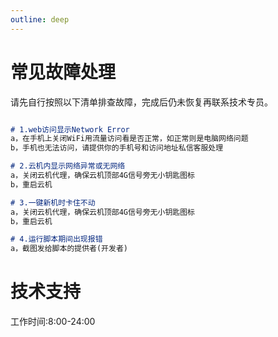 ```yaml
---
outline: deep
---
```


# 常见故障处理

请先自行按照以下清单排查故障，完成后仍未恢复再联系技术专员。

```md

# 1.web访问显示Network Error
a，在手机上关闭WiFi用流量访问看是否正常，如正常则是电脑网络问题
b，手机也无法访问，请提供你的手机号和访问地址私信客服处理

# 2.云机内显示网络异常或无网络
a，关闭云机代理，确保云机顶部4G信号旁无小钥匙图标
b，重启云机

# 3.一键新机时卡住不动
a，关闭云机代理，确保云机顶部4G信号旁无小钥匙图标
b，重启云机

# 4.运行脚本期间出现报错
a，截图发给脚本的提供者(开发者)

```

# 技术支持

工作时间:8:00-24:00


